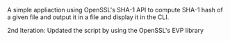 A simple appliaction using OpenSSL's SHA-1 API to compute SHA-1 hash of a given file and output it in a file and display it in the CLI.

2nd Iteration: Updated the script by using the OpenSSL's EVP library
